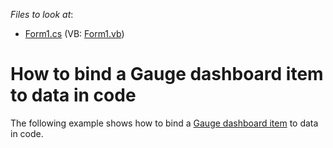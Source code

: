 <!-- default file list -->
*Files to look at*:

* [Form1.cs](./CS/Dashboard_CreateGauges/Form1.cs) (VB: [Form1.vb](./VB/Dashboard_CreateGauges/Form1.vb))
<!-- default file list end -->
# How to bind a Gauge dashboard item to data in code

The following example shows how to bind a [Gauge dashboard item](http://docs.devexpress.com/Dashboard/15264) to data in code.
